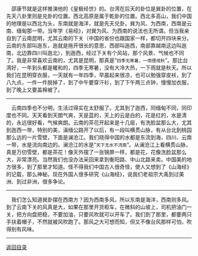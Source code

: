 &emsp;邵康节就是这样推演他的《皇极经世》的。台湾在后天的卦位是巽卦的位置，在先天八卦里则是兑卦的位置。西北高原是属于乾卦的位置。西北多高山，我们中国的地理是以西北为头，东南就是海洋，就是先天兑卦。巽为风、为西南，西南是云南、缅甸那一带。当年学《易经》，对巽为风、为西南的说法也无所谓。但当我亲自到了云南昆明，尤其云南的下关（中国的省份也跟国家一样，都切开四块来分。云南的东部叫迤东，迤就是拖开很长的意思，西部叫迤西，南部靠越南这边叫迤南，北边靠四川叫迤北），到迤西，经过下关有个风站，那个风景、气候也不同了。我是非常喜欢云南的，尤其是昆明，那真是“``四季无寒暑，一雨便成秋``”。那比台湾好，一年到头都是暖和的，四季无寒暑，没有大冷大热，一下雨就是秋天。所以我们在昆明穿衣服，一天就有一年四季，早晨起来很凉，也可以勉强穿皮袄，到了八九点，一件一件脱掉了，到了中午要穿汗衫，到了下午两三点钟，慢慢加衣服，到了晚上又要盖棉被了。
___
&emsp;云南四季也不分明，生活过得实在太舒服了。尤其到了迤西，同缅甸不同，同印度也不同。天天看到天朗气爽，天是蓝的，天上的云是白的，花是红的，水是清的，永远很好看，气候爽朗。云南的茶花开起来是十几层，有洗脸盆那么大，尤其到迤西一带，特别的美，滇缅公路开了以后，有一段叫横贯山脉，有从台北到桃园那么远的一片雪壁，下面是澜沧江。我们晓得中国的水都是东流到海，四川、云南一带，水是流向南边的。澜沧江的水是“``天下无水不流南``”。从澜沧江上看横贯山脉，真是万仞雪壁，都是茶花！像天外摆了一张锦屏一样，都是花，花像洗脸盆那么大，非常漂亮。当然我们也没办法采回来拿到衡阳路、中山北路来卖。中国美的地方很多，到了那里才知道。怪不得我们中国古人很奇怪，使人又想到了《山海经》的记载，那么神秘。现在外国人很多研究《山海经》，说我们老祖宗大禹到过美洲、到过非洲，很多争论。
___
&emsp;我们怎么知道巽卦摆在西南方？因为西南多风，所以东南是海洋，西南则多风。到了云南下关的风真是大，如果在那里开货柜车，在微斜的山坡上，司机把油门一关，把方向盘把稳，不要加油，只要风吹就可以开车了。我们到了那里，都要两只手扶着帽子，不然就被风吹跑了。那风之大可想而知，但又不像台风那样可怕，吹得别有风味。
___
[返回目录](../../master/README.md#目录)